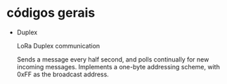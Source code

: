 # códigos gerais

- Duplex

  LoRa Duplex communication

  Sends a message every half second, and polls continually for new incoming messages. Implements a one-byte addressing scheme, with 0xFF as the broadcast address.

